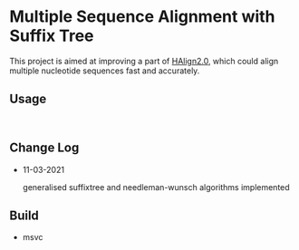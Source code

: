 # Multiple Sequence Alignment with Suffix Tree

This project is aimed at improving a part of [HAlign2.0](https://github.com/malabz/HAlign), which could align multiple nucleotide sequences fast and accurately.

## Usage

```

```

```
```

## Change Log

* 11-03-2021

  generalised suffixtree and needleman-wunsch algorithms implemented

## Build

- msvc
